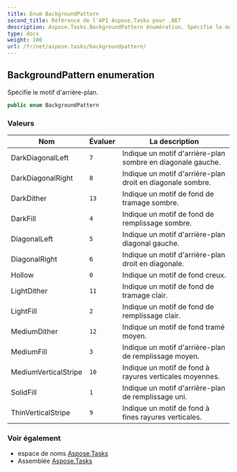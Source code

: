 ```yaml
---
title: Enum BackgroundPattern
second_title: Référence de l'API Aspose.Tasks pour .NET
description: Aspose.Tasks.BackgroundPattern énumération. Spécifie le motif darrièreplan.
type: docs
weight: 100
url: /fr/net/aspose.tasks/backgroundpattern/
---
```

## BackgroundPattern enumeration

Spécifie le motif d'arrière-plan.

```csharp
public enum BackgroundPattern
```

### Valeurs

| Nom | Évaluer | La description |
| --- | --- | --- |
| DarkDiagonalLeft | `7` | Indique un motif d'arrière-plan sombre en diagonale gauche. |
| DarkDiagonalRight | `8` | Indique un motif d'arrière-plan droit en diagonale sombre. |
| DarkDither | `13` | Indique un motif de fond de tramage sombre. |
| DarkFill | `4` | Indique un motif de fond de remplissage sombre. |
| DiagonalLeft | `5` | Indique un motif d'arrière-plan diagonal gauche. |
| DiagonalRight | `6` | Indique un motif d'arrière-plan droit en diagonale. |
| Hollow | `0` | Indique un motif de fond creux. |
| LightDither | `11` | Indique un motif de fond de tramage clair. |
| LightFill | `2` | Indique un motif de fond de remplissage clair. |
| MediumDither | `12` | Indique un motif de fond tramé moyen. |
| MediumFill | `3` | Indique un motif d'arrière-plan de remplissage moyen. |
| MediumVerticalStripe | `10` | Indique un motif de fond à rayures verticales moyennes. |
| SolidFill | `1` | Indique un motif d'arrière-plan de remplissage uni. |
| ThinVerticalStripe | `9` | Indique un motif de fond à fines rayures verticales. |

### Voir également

* espace de noms [Aspose.Tasks](../../aspose.tasks/)
* Assemblée [Aspose.Tasks](../../)


